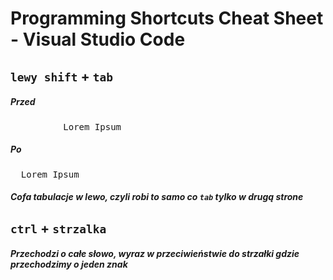 # Programming Shortcuts Cheat Sheet - Visual Studio Code
## `lewy shift` + `tab`
##### Przed
<pre><div>			Lorem Ipsum</div></pre>
##### Po
<pre><div>  Lorem Ipsum</div></pre>
##### Cofa tabulacje w lewo, czyli robi to samo co `tab` tylko w drugą strone

## `ctrl` + `strzalka`
##### Przechodzi o całe słowo, wyraz w przeciwieństwie do strzałki gdzie przechodzimy o jeden znak
